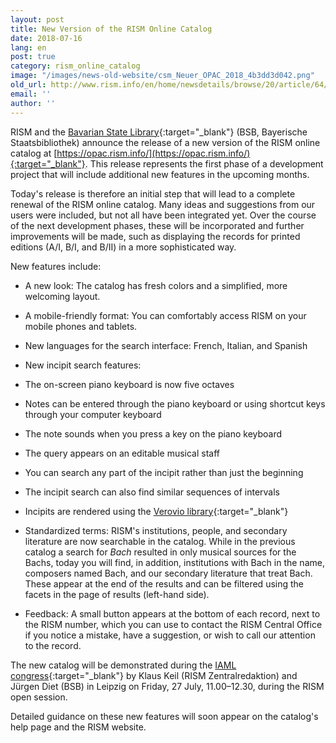 ```yaml
---
layout: post
title: New Version of the RISM Online Catalog
date: 2018-07-16
lang: en
post: true
category: rism_online_catalog
image: "/images/news-old-website/csm_Neuer_OPAC_2018_4b3dd3d042.png"
old_url: http://www.rism.info/en/home/newsdetails/browse/20/article/64/new-version-of-the-rism-online-catalog-1.html
email: ''
author: ''
---
```


RISM and the [Bavarian State Library](https://www.bsb-muenchen.de/){:target="_blank"} (BSB, Bayerische Staatsbibliothek) announce the release of a new version of the RISM online catalog at [https://opac.rism.info/](https://opac.rism.info/){:target="_blank"}. This release represents the first phase of a development project that will include additional new features in the upcoming months.

Today's release is therefore an initial step that will lead to a complete renewal of the RISM online catalog. Many ideas and suggestions from our users were included, but not all have been integrated yet. Over the course of the next development phases, these will be incorporated and further improvements will be made, such as displaying the records for printed editions (A/I, B/I, and B/II) in a more sophisticated way.

New features include:

- A new look: The catalog has fresh colors and a simplified, more welcoming layout.
- A mobile-friendly format: You can comfortably access RISM on your mobile phones and tablets.
- New languages for the search interface: French, Italian, and Spanish
- New incipit search features:
- The on-screen piano keyboard is now five octaves
- Notes can be entered through the piano keyboard or using shortcut keys through your computer keyboard
- The note sounds when you press a key on the piano keyboard
- The query appears on an editable musical staff
- You can search any part of the incipit rather than just the beginning
- The incipit search can also find similar sequences of intervals
- Incipits are rendered using the [Verovio library](https://www.verovio.org/){:target="_blank"}

- Standardized terms: RISM's institutions, people, and secondary literature are now searchable in the catalog. While in the previous catalog a search for _Bach_ resulted in only musical sources for the Bachs, today you will find, in addition, institutions with Bach in the name, composers named Bach, and our secondary literature that treat Bach. These appear at the end of the results and can be filtered using the facets in the page of results (left-hand side).
- Feedback: A small button appears at the bottom of each record, next to the RISM number, which you can use to contact the RISM Central Office if you notice a mistake, have a suggestion, or wish to call our attention to the record.

The new catalog will be demonstrated during the [IAML congress](https://iamlleipzig2018.sched.com/){:target="_blank"} by Klaus Keil (RISM Zentralredaktion) and Jürgen Diet (BSB) in Leipzig on Friday, 27 July, 11.00–12.30, during the RISM open session.

Detailed guidance on these new features will soon appear on the catalog's help page and the RISM website.  
